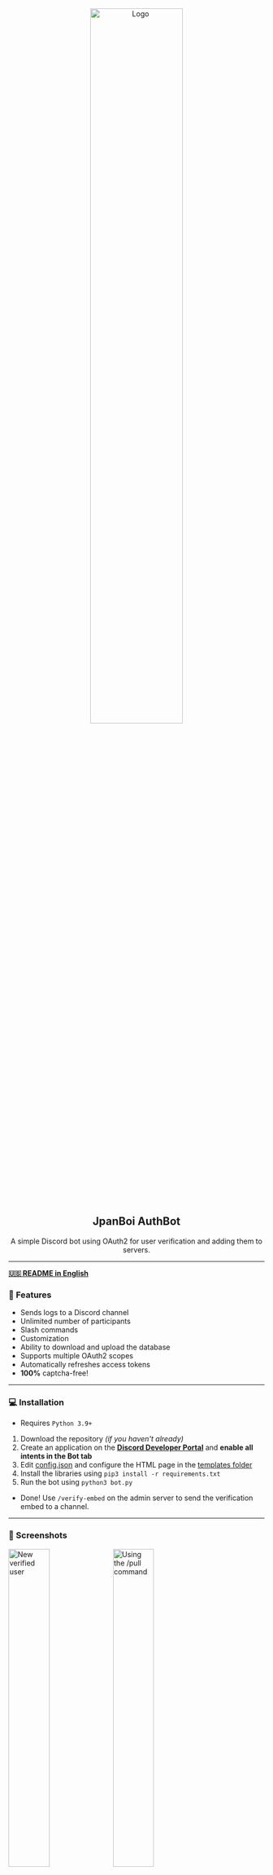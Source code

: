 <div align="center">
  <a href="https://github.com/Jpan1504/jpan-authbot">
    <img src="https://i.imgur.com/H2g6WRG.png" alt="Logo" style="width: 60%; height: 60%;">
  </a>
  
  <h2 align="center">JpanBoi AuthBot</h2>
  <p align="center">
    A simple Discord bot using OAuth2 for user verification and adding them to servers.
  </p>
</div>

---
<b>[🇺🇸 README in English](https://github.com/Jpan1504/jpan-authbot/blob/main/README.md/)</b>

### 🍕 Features

- Sends logs to a Discord channel
- Unlimited number of participants
- Slash commands
- Customization
- Ability to download and upload the database
- Supports multiple OAuth2 scopes
- Automatically refreshes access tokens
- **100%** captcha-free!
---

### 💻 Installation

- Requires `Python 3.9+`
1. Download the repository *(if you haven't already)*
2. Create an application on the <b>[Discord Developer Portal](https://discord.com/developers)</b> and **enable all intents in the Bot tab**
3. Edit [config.json](https://github.com/Jpan1504/jpan-authbot/blob/main/config.json) and configure the HTML page in the [templates folder](https://github.com/Jpan1504/jpan-authbot/blob/main/templates)
4. Install the libraries using `pip3 install -r requirements.txt`
5. Run the bot using `python3 bot.py`

- Done! Use `/verify-embed` on the admin server to send the verification embed to a channel.
---

### 📸 Screenshots
<img src="https://i.imgur.com/S8SQBrP.png" style="width: 40%; height: 40%;" alt="New verified user">
<img src="https://i.imgur.com/dXHIDdF.png" style="width: 40%; height: 40%;" alt="Using the /pull command">
<img src="https://i.imgur.com/jxiEjkZ.png" style="width: 40%; height: 40%;" alt="Program interface">

---

### ❗ Disclaimer

This repository is created **FOR EDUCATIONAL PURPOSES ONLY.** I am not responsible for your actions.

---

### 🌟 Issues / bugs?
If you have any issues or bugs, please [create an issue!](https://github.com/Jpan1504/jpan-authbot/issues/new)

Don't forget to give a **star!**

---

<p align="center">
  <img src="https://img.shields.io/github/stars/Jpan1504/jpan-authbot.svg?style=for-the-badge&labelColor=black&color=f429ff&logo=IOTA"/>
  <img src="https://img.shields.io/github/languages/top/Jpan1504/jpan-authbot.svg?style=for-the-badge&labelColor=black&color=f429ff&logo=python"/>
</p>

---
